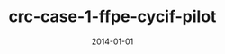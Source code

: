 ---
title: crc-case-1-ffpe-cycif-pilot
image: https://www.cycif.org/assets/img/tnp-2020/crc-case-1-ffpe-cycif-pilot.jpg
date: '2014-01-01'
minerva_link: https://www.cycif.org/data/tnp-2020/osd-crc-case-1-ffpe-cycif-pilot.html
info_link: null
show_page_link: false
---